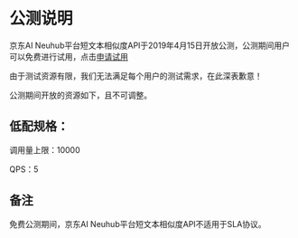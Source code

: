 # 公测说明

京东AI Neuhub平台短文本相似度API于2019年4月15日开放公测，公测期间用户可以免费进行试用，点击[申请试用](http://neuhub.jd.com/ai/api/nlp/similarity)

由于测试资源有限，我们无法满足每个用户的测试需求，在此深表歉意！

公测期间开放的资源如下，且不可调整。


## 低配规格：

调用量上限：10000

QPS：5



## 备注

免费公测期间，京东AI Neuhub平台短文本相似度API不适用于SLA协议。


